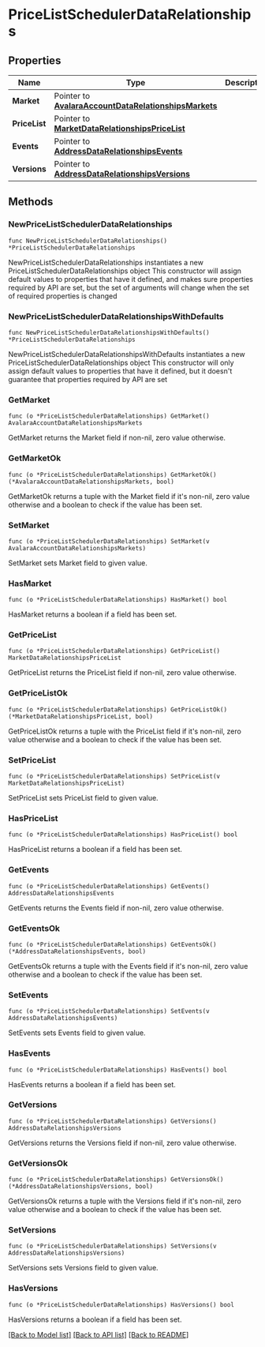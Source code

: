 # PriceListSchedulerDataRelationships

## Properties

Name | Type | Description | Notes
------------ | ------------- | ------------- | -------------
**Market** | Pointer to [**AvalaraAccountDataRelationshipsMarkets**](AvalaraAccountDataRelationshipsMarkets.md) |  | [optional] 
**PriceList** | Pointer to [**MarketDataRelationshipsPriceList**](MarketDataRelationshipsPriceList.md) |  | [optional] 
**Events** | Pointer to [**AddressDataRelationshipsEvents**](AddressDataRelationshipsEvents.md) |  | [optional] 
**Versions** | Pointer to [**AddressDataRelationshipsVersions**](AddressDataRelationshipsVersions.md) |  | [optional] 

## Methods

### NewPriceListSchedulerDataRelationships

`func NewPriceListSchedulerDataRelationships() *PriceListSchedulerDataRelationships`

NewPriceListSchedulerDataRelationships instantiates a new PriceListSchedulerDataRelationships object
This constructor will assign default values to properties that have it defined,
and makes sure properties required by API are set, but the set of arguments
will change when the set of required properties is changed

### NewPriceListSchedulerDataRelationshipsWithDefaults

`func NewPriceListSchedulerDataRelationshipsWithDefaults() *PriceListSchedulerDataRelationships`

NewPriceListSchedulerDataRelationshipsWithDefaults instantiates a new PriceListSchedulerDataRelationships object
This constructor will only assign default values to properties that have it defined,
but it doesn't guarantee that properties required by API are set

### GetMarket

`func (o *PriceListSchedulerDataRelationships) GetMarket() AvalaraAccountDataRelationshipsMarkets`

GetMarket returns the Market field if non-nil, zero value otherwise.

### GetMarketOk

`func (o *PriceListSchedulerDataRelationships) GetMarketOk() (*AvalaraAccountDataRelationshipsMarkets, bool)`

GetMarketOk returns a tuple with the Market field if it's non-nil, zero value otherwise
and a boolean to check if the value has been set.

### SetMarket

`func (o *PriceListSchedulerDataRelationships) SetMarket(v AvalaraAccountDataRelationshipsMarkets)`

SetMarket sets Market field to given value.

### HasMarket

`func (o *PriceListSchedulerDataRelationships) HasMarket() bool`

HasMarket returns a boolean if a field has been set.

### GetPriceList

`func (o *PriceListSchedulerDataRelationships) GetPriceList() MarketDataRelationshipsPriceList`

GetPriceList returns the PriceList field if non-nil, zero value otherwise.

### GetPriceListOk

`func (o *PriceListSchedulerDataRelationships) GetPriceListOk() (*MarketDataRelationshipsPriceList, bool)`

GetPriceListOk returns a tuple with the PriceList field if it's non-nil, zero value otherwise
and a boolean to check if the value has been set.

### SetPriceList

`func (o *PriceListSchedulerDataRelationships) SetPriceList(v MarketDataRelationshipsPriceList)`

SetPriceList sets PriceList field to given value.

### HasPriceList

`func (o *PriceListSchedulerDataRelationships) HasPriceList() bool`

HasPriceList returns a boolean if a field has been set.

### GetEvents

`func (o *PriceListSchedulerDataRelationships) GetEvents() AddressDataRelationshipsEvents`

GetEvents returns the Events field if non-nil, zero value otherwise.

### GetEventsOk

`func (o *PriceListSchedulerDataRelationships) GetEventsOk() (*AddressDataRelationshipsEvents, bool)`

GetEventsOk returns a tuple with the Events field if it's non-nil, zero value otherwise
and a boolean to check if the value has been set.

### SetEvents

`func (o *PriceListSchedulerDataRelationships) SetEvents(v AddressDataRelationshipsEvents)`

SetEvents sets Events field to given value.

### HasEvents

`func (o *PriceListSchedulerDataRelationships) HasEvents() bool`

HasEvents returns a boolean if a field has been set.

### GetVersions

`func (o *PriceListSchedulerDataRelationships) GetVersions() AddressDataRelationshipsVersions`

GetVersions returns the Versions field if non-nil, zero value otherwise.

### GetVersionsOk

`func (o *PriceListSchedulerDataRelationships) GetVersionsOk() (*AddressDataRelationshipsVersions, bool)`

GetVersionsOk returns a tuple with the Versions field if it's non-nil, zero value otherwise
and a boolean to check if the value has been set.

### SetVersions

`func (o *PriceListSchedulerDataRelationships) SetVersions(v AddressDataRelationshipsVersions)`

SetVersions sets Versions field to given value.

### HasVersions

`func (o *PriceListSchedulerDataRelationships) HasVersions() bool`

HasVersions returns a boolean if a field has been set.


[[Back to Model list]](../README.md#documentation-for-models) [[Back to API list]](../README.md#documentation-for-api-endpoints) [[Back to README]](../README.md)


